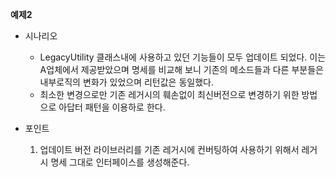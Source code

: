 **예제2**
- 시나리오
  - LegacyUtility 클래스내에 사용하고 있던 기능들이 모두
  업데이트 되었다.
  이는 A업체에서 제공받았으며 명세를 비교해 보니 기존의 메소드들과 다른 부분들은
  내부로직의 변화가 있었으며 리턴값은 동일했다.
  - 최소한 변경으로만 기존 레거시의 훼손없이
  최신버전으로 변경하기 위한 방법으로 아답터 패턴을 이용하로 한다.
  
- 포인트
  1. 업데이트 버전 라이브러리를 기존 레거시에 컨버팅하여 사용하기 위해서 레거시 명세 그대로
  인터페이스를 생성해준다.

